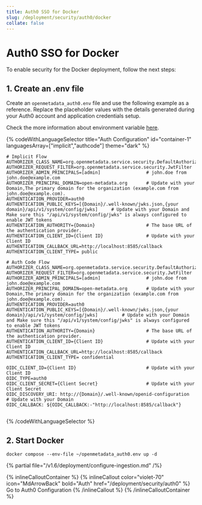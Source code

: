 ```yaml
---
title: Auth0 SSO for Docker
slug: /deployment/security/auth0/docker
collate: false
---
```


# Auth0 SSO for Docker

To enable security for the Docker deployment, follow the next steps:

## 1. Create an .env file

Create an `openmetadata_auth0.env` file and use the following example as a reference. Replace the placeholder values with the details generated during your Auth0 account and application credentials setup.

Check the more information about environment variable [here](/deployment/security/configuration-parameters).


{% codeWithLanguageSelector title="Auth Configuration" id="container-1" languagesArray=["implicit","authcode"] theme="dark" %}

```implicit
# Implicit Flow
AUTHORIZER_CLASS_NAME=org.openmetadata.service.security.DefaultAuthorizer
AUTHORIZER_REQUEST_FILTER=org.openmetadata.service.security.JwtFilter
AUTHORIZER_ADMIN_PRINCIPALS=[admin]                 # john.doe from john.doe@example.com
AUTHORIZER_PRINCIPAL_DOMAIN=open-metadata.org       # Update with your Domain,The primary domain for the organization (example.com from john.doe@example.com).
AUTHENTICATION_PROVIDER=auth0
AUTHENTICATION_PUBLIC_KEYS=[{Domain}/.well-known/jwks.json,{your domain}/api/v1/system/config/jwks]     # Update with your Domain and Make sure this "/api/v1/system/config/jwks" is always configured to enable JWT tokens
AUTHENTICATION_AUTHORITY={Domain}                   # The base URL of the authentication provider.
AUTHENTICATION_CLIENT_ID={Client ID}                # Update with your Client ID
AUTHENTICATION_CALLBACK_URL=http://localhost:8585/callback
AUTHENTICATION_CLIENT_TYPE= public
```

```authcode
# Auth Code Flow 
AUTHORIZER_CLASS_NAME=org.openmetadata.service.security.DefaultAuthorizer
AUTHORIZER_REQUEST_FILTER=org.openmetadata.service.security.JwtFilter
AUTHORIZER_ADMIN_PRINCIPALS=[admin]                 # john.doe from john.doe@example.com
AUTHORIZER_PRINCIPAL_DOMAIN=open-metadata.org       # Update with your Domain,The primary domain for the organization (example.com from john.doe@example.com).
AUTHENTICATION_PROVIDER=auth0
AUTHENTICATION_PUBLIC_KEYS=[{Domain}/.well-known/jwks.json,{your domain}/api/v1/system/config/jwks]         # Update with your Domain and Make sure this "/api/v1/system/config/jwks" is always configured to enable JWT tokens
AUTHENTICATION_AUTHORITY={Domain}                   # The base URL of the authentication provider.
AUTHENTICATION_CLIENT_ID={Client ID}                # Update with your Client ID
AUTHENTICATION_CALLBACK_URL=http://localhost:8585/callback 
AUTHENTICATION_CLIENT_TYPE= confidential

OIDC_CLIENT_ID={Client ID}                          # Update with your Client ID
OIDC_TYPE=auth0 
OIDC_CLIENT_SECRET={Client Secret}                  # Update with your Client Secret
OIDC_DISCOVERY_URI: http://{Domain}/.well-known/openid-configuration        # Update with your Domain
OIDC_CALLBACK: ${OIDC_CALLBACK:-"http://localhost:8585/callback"}


```

{% /codeWithLanguageSelector %}



## 2. Start Docker

```commandline
docker compose --env-file ~/openmetadata_auth0.env up -d
```

{% partial file="/v1.6/deployment/configure-ingestion.md" /%}


{% inlineCalloutContainer %}
  {% inlineCallout
    color="violet-70"
    icon="MdArrowBack"
    bold="Auth"
    href="/deployment/security/auth0" %}
    Go to Auth0 Configuration
  {% /inlineCallout %}
{% /inlineCalloutContainer %}
